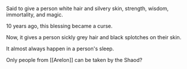 Said to give a person white hair and silvery skin, strength, wisdom, immortality, and magic.

10 years ago, this blessing became a curse.

Now, it gives a person sickly grey hair and black splotches on their skin.

It almost always happen in a person's sleep.

Only people from [[Arelon]] can be taken by the Shaod?